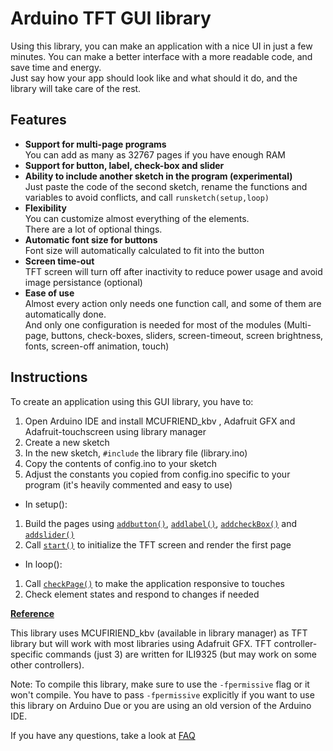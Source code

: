 # Arduino TFT GUI library

Using this library, you can make an application with a nice UI in just a few minutes. You can make a better interface with a more readable code, and save time and energy.  
Just say how your app should look like and what should it do, and the library will take care of the rest.

## Features

* **Support for multi-page programs**  
  You can add as many as 32767 pages if you have enough RAM
* **Support for button, label, check-box and slider**
* **Ability to include another sketch in the program (experimental)**  
  Just paste the code of the second sketch, rename the functions and variables to avoid conflicts, and call `runsketch(setup,loop)`
* **Flexibility**  
  You can customize almost everything of the elements.  
  There are a lot of optional things.
* **Automatic font size for buttons**  
  Font size will automatically calculated to fit into the button
* **Screen time-out**  
  TFT screen will turn off after inactivity to reduce power usage and avoid image persistance (optional)
* **Ease of use**  
  Almost every action only needs one function call, and some of them are automatically done.  
  And only one configuration is needed for most of the modules (Multi-page, buttons, check-boxes, sliders, screen-timeout, screen brightness, fonts, screen-off animation, touch)

## Instructions

To create an application using this GUI library, you have to:

1. Open Arduino IDE and install MCUFRIEND_kbv , Adafruit GFX and Adafruit-touchscreen using library manager
2. Create a new sketch
3. In the new sketch, `#include` the library file (library.ino)
4. Copy the contents of config.ino to your sketch
5. Adjust the constants you copied from config.ino specific to your program (it's heavily commented and easy to use)

* In setup():

1. Build the pages using [`addbutton()`](https://github.com/Mammad900/Arduino-TFT-GUI-library/wiki/addbutton()), [`addlabel()`](https://github.com/Mammad900/Arduino-TFT-GUI-library/wiki/addlabel()), [`addcheckBox()`](https://github.com/Mammad900/Arduino-TFT-GUI-library/wiki/addcheckBox()) and [`addslider()`](https://github.com/Mammad900/Arduino-TFT-GUI-library/wiki/addslider())
2. Call [`start()`](https://github.com/Mammad900/Arduino-TFT-GUI-library/wiki/start()) to initialize the TFT screen and render the first page

* In loop():

1. Call [`checkPage()`](https://github.com/Mammad900/Arduino-TFT-GUI-library/wiki/checkPage()) to make the application responsive to touches
2. Check element states and respond to changes if needed

**[Reference](https://github.com/Mammad900/Arduino-TFT-GUI-library/wiki#reference)**

This library uses MCUFIRIEND_kbv (available in library manager) as TFT library but will work with most libraries using Adafruit GFX.
TFT controller-specific commands (just 3) are written for ILI9325 (but may work on some other controllers).

Note: To compile this library, make sure to use the `-fpermissive` flag or it won't compile. You have to pass `-fpermissive` explicitly if you want to use this library on Arduino Due or you are using an old version of the Arduino IDE.

If you have any questions, take a look at [FAQ](https://github.com/Mammad900/Arduino-TFT-GUI-library/wiki/Frequently-Asked-Questions)
